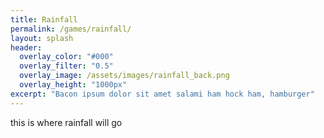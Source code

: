 ```yaml
---
title: Rainfall
permalink: /games/rainfall/
layout: splash
header:
  overlay_color: "#000"
  overlay_filter: "0.5"
  overlay_image: /assets/images/rainfall_back.png
  overlay_height: "1000px"
excerpt: "Bacon ipsum dolor sit amet salami ham hock ham, hamburger"
---
```


this is where rainfall will go
